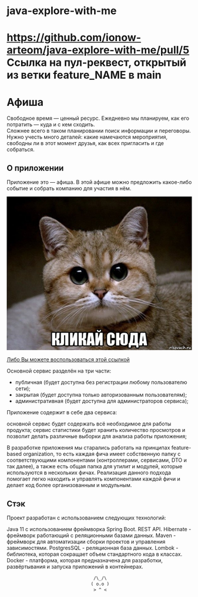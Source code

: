 # java-explore-with-me

# https://github.com/ionow-arteom/java-explore-with-me/pull/5 Cсылка на пул-реквест, открытый из ветки feature_NAME в main

# Афиша

Свободное время — ценный ресурс. Ежедневно мы планируем, как его потратить — куда и с кем сходить.  
Сложнее всего в таком планировании поиск информации и переговоры. Нужно учесть много деталей: 
какие намечаются мероприятия, свободны ли в этот момент друзья, как всех пригласить и где собраться.

## О приложении

Приложение это — афиша.
В этой афише можно предложить какое-либо событие и собрать компанию для участия в нём.

[![Кликай сюда](picture/risovach.ru.jpg)](https://github.com/ionow-arteom/java-explore-with-me)

[Либо Вы можете воспользоваться этой ссылкой](https://github.com/ionow-arteom/java-explore-with-me)

Основной сервис разделён на три части:
- публичная (будет доступна без регистрации любому пользователю сети);
- закрытая (будет доступна только авторизованным пользователям);
- административная (будет доступна для администраторов сервиса);

Приложение содержит в себе два сервиса:

основной сервис будет содержать всё необходимое для работы продукта;
сервис статистики будет хранить количество просмотров и позволит делать различные выборки для анализа работы приложения;

В разработке приложения мы старались работать на принципах feature-based organization, то есть каждая фича имеет собственную
папку с соответствующими компонентами (контроллерами, сервисами, DTO и так далее), а также есть общая папка для утилит и модулей,
которые используются в нескольких фичах. Реализация данного подхода помогает легко находить и управлять компонентами каждой фичи и
делает код более организованным и модульным.
## Стэк

Проект разработан с использованием следующих технологий:

Java 11 с использованием фреймворка Spring Boot.
REST API.
Hibernate - фреймворк работающий с реляционными базами данных.
Maven - фреймворк для автоматизации сборки проектов и управления зависимостями.
PostgresSQL - реляционная база данных.
Lombok - библиотека, которая сокращает объем стандартного кода в классах.
Docker - платформа, которая предназначена для разработки, развёртывания и запуска приложений в контейнерах.

                                     /\_/\  
                                    ( o.o )
                                     > ^ <




